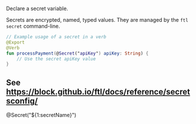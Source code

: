 Declare a secret variable.

Secrets are encrypted, named, typed values. They are managed by the `ftl secret` command-line.

```kotlin
// Example usage of a secret in a verb
@Export
@Verb
fun processPayment(@Secret("apiKey") apiKey: String) {
	// Use the secret apiKey value
}
```

See https://block.github.io/ftl/docs/reference/secretsconfig/
---

@Secret("${1:secretName}")
